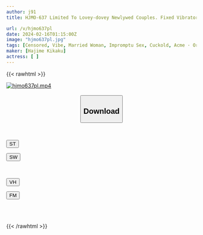 ```yaml
---
author: j91
title: HJMO-637 Limited To Lovey-dovey Newlywed Couples. Fixed Vibrator Hand-holding Immoral NTR Game. How Much Pleasure Can A Wife Endure While Holding Her Husband's Hand Through The Wall? ? If You Feel It, It's An Immediate Punishment Game!

url: /v/hjmo637pl
date: 2024-02-16T01:15:00Z
image: "hjmo637pl.jpg"
tags: [Censored, Vibe, Married Woman, Impromptu Sex, Cuckold, Acme · Orgasm	]
maker: [Hajime Kikaku]
actress: [ ]
---
```



{{< rawhtml >}}

<div class="video" data-videoid="a4p6ZAXgPGFx4Vy">
    <a href="javascript:;">
        <img src="/v/hjmo637pl/hjmo637pl.jpg" width="WIDTH" height="HEIGHT" alt="hjmo637pl.mp4" loading="lazy">
    </a>
</div>

<script type="text/javascript" src="https://j91.asia/asset/on-demand-st.js"></script>

<br>
  <link rel="stylesheet" href="https://j91.asia/asset/bs5.css">
  
  <center>
  <button class="btn btn-primary" type="button" data-bs-toggle="collapse" data-bs-target=".multi-collapse" aria-expanded="false" aria-controls="multiCollapseExample1 multiCollapseExample2"><h2>Download</h2></button></center>
</p>
<div class="row">
  <div class="col">
    <div class="collapse multi-collapse" id="multiCollapseExample1">
      <div class="card card-body">
	      	      <br>
<div class="buttons">  
<p><a href="https://streamtape.to/v/a4p6ZAXgPGFx4Vy" target="_blank"><button class="btn-hover color-3"><i class="fa fa-download"></i> ST</button></a></p>
<p><a href="https://cdnwish.com/pc8vf9i8r0fz" target="_blank"><button class="btn-hover color-2"><i class="fa fa-download"></i> SW</button></a></p></div>
    </div>
  </div>
</div>
  <div class="col">
    <div class="collapse multi-collapse" id="multiCollapseExample2">
      <div class="card card-body">
	      <br>
<div class="buttons">
<p><a href="https://vidhidepro.com/f/nll3meve4b5p" target="_blank"><button class="btn-hover color-9"><i class="fa fa-download"></i> VH</button></a></p>
<p><a href="https://filemoon.sx/d/39eng2xv5g4c"><button class="btn-hover color-8"><i class="fa fa-download"></i> FM</button></a></p></div>
<br><br>
      </div>
    </div>
  </div>
</div>

{{< /rawhtml >}}